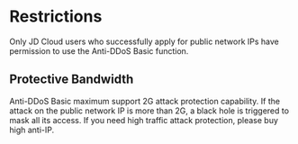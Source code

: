 # Restrictions

Only JD Cloud users who successfully apply for public network IPs have permission to use the Anti-DDoS Basic function.

## Protective Bandwidth

Anti-DDoS Basic maximum support 2G attack protection capability. If the attack on the public network IP is more than 2G, a black hole is triggered to mask all its access.
If you need high traffic attack protection, please buy high anti-IP.
